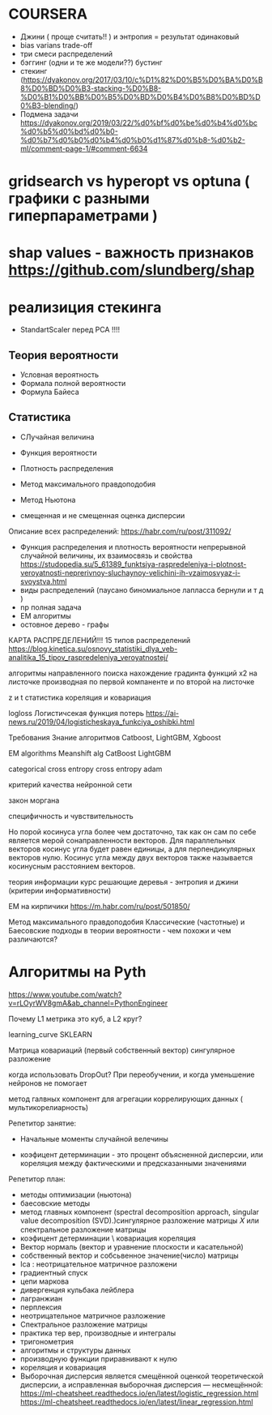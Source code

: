 # COURSERA

* Джини ( проще считать!! ) и энтропия = результат одинаковый
* bias varians trade-off
* три смеси распределений
* бэггинг (одни и те же модели??) бустинг
* стекинг (https://dyakonov.org/2017/03/10/c%D1%82%D0%B5%D0%BA%D0%B8%D0%BD%D0%B3-stacking-%D0%B8-%D0%B1%D0%BB%D0%B5%D0%BD%D0%B4%D0%B8%D0%BD%D0%B3-blending/)
* Подмена задачи https://dyakonov.org/2019/03/22/%d0%bf%d0%be%d0%b4%d0%bc%d0%b5%d0%bd%d0%b0-%d0%b7%d0%b0%d0%b4%d0%b0%d1%87%d0%b8-%d0%b2-ml/comment-page-1/#comment-6634


# gridsearch vs hyperopt vs optuna ( графики с разными гиперпараметрами ) 
# shap values - важность признаков https://github.com/slundberg/shap

# реализиция стекинга

* StandartScaler перед PCA !!!!



## Теория вероятности
* Условная вероятность
* Формала полной вероятности
* Формула Байеса

## Статистика
* СЛучайная величина
* Функция вероятности
* Плотность распределения
* Метод максимального правдоподобия
* Метод Ньютона

* смещенная и не смещенная оценка дисперсии

Описание всех распределений:
https://habr.com/ru/post/311092/

* Функция распределения и плотность вероятности непрерывной случайной величины, их взаимосвязь и свойства
https://studopedia.su/5_61389_funktsiya-raspredeleniya-i-plotnost-veroyatnosti-neprerivnoy-sluchaynoy-velichini-ih-vzaimosvyaz-i-svoystva.html
* виды распределений (паусано биномиальное лапласса  бернули и т д )
* np полная задача
* EM алгоритмы 
* остовное дерево - графы




КАРТА РАСПРЕДЕЛЕНИЙ!!! 15 типов распределений
https://blog.kinetica.su/osnovy_statistiki_dlya_veb-analitika_15_tipov_raspredeleniya_veroyatnostej/

алгоритмы направленного поиска
нахождение градинта функций x2 на листочке 
производная по первой компаненте и по второй на листочке

z и t статистика
кореляция и ковариация 

logloss Логистичсекая функция потерь
https://ai-news.ru/2019/04/logisticheskaya_funkciya_oshibki.html


Требования
Знание алгоритмов Catboost, LightGBM, Xgboost

EM algorithms 
Meanshift alg
CatBoost
LightGBM

categorical cross entropy 
cross entropy
adam

критерий качества нейронной сети

 закон моргана

специфичность и чувствительность

Но порой косинуса угла более чем достаточно, так как он сам по себе является мерой сонаправленности векторов. Для параллельных векторов косинус угла будет равен единицы, а для перпендикулярных векторов нулю. Косинус угла между двух векторов также называется косинусным расстоянием векторов.

теория информации курс 
решающие деревья - энтропия и джини (критерии информативности)

EM на кирпичики
https://m.habr.com/ru/post/501850/

Метод максимального правдоподобия
Классические (частотные) и Баесовские подходы в теории вероятности - чем похожи и чем различаются?

# Алгоритмы на Pyth
https://www.youtube.com/watch?v=rLOyrWV8gmA&ab_channel=PythonEngineer


Почему L1 метрика это куб, а L2 круг?

learning_curve SKLEARN

Матрица ковариаций (первый собственный вектор)
сингулярное разложение

когда использовать DropOut?
При переобучении, и когда уменьшение нейронов не помогает

метод галвных компонент для агрегации коррелирующих данных ( мультикорелиарность) 

Репетитор занятие:
* Начальные моменты случайной велечины


* коэфицент детерминации - это процент объясненной дисперсии, или кореляция между фактическими и предсказанными значениями

Репетитор план:
* методы оптимизации (ньютона)
* баесовские методы
* метод главных компонент (spectral decomposition approach,  singular value decomposition (SVD).)сингулярное разложение матрицы 𝑋 или спектральное разложение матрицы  
* коэфицент детерминации \ ковариация  кореляция
* Вектор нормаль (вектор и уравнение плоскости и касательной)
* собственный вектор и собсьвенное значение(число) матрицы
* lca : неотрицательное матричное разложени 
* градиентный спуск
* цепи маркова
* дивергенция кульбака лейблера
* лагранжиан
* перплексия
* неотрицательное матричное разложение
* Спектральное разложение матрицы
* практика тер вер, производные и интегралы
* тригонометрия
* алгоритмы и структуры данных
* производную функции приравнивают к нулю
* кореляция и ковариация 
* Выборочная дисперсия является смещённой оценкой теоретической дисперсии, а исправленная выборочная дисперсия — несмещённой:
https://ml-cheatsheet.readthedocs.io/en/latest/logistic_regression.html
https://ml-cheatsheet.readthedocs.io/en/latest/linear_regression.html
